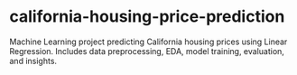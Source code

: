 # california-housing-price-prediction
Machine Learning project predicting California housing prices using Linear Regression. Includes data preprocessing, EDA, model training, evaluation, and insights.
